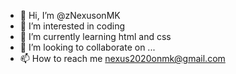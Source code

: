 - 👋 Hi, I’m @zNexusonMK
- 👀 I’m interested in coding
- 🌱 I’m currently learning html and css
- 💞️ I’m looking to collaborate on ...
- 📫 How to reach me nexus2020onmk@gmail.com

<!---
zNexusonMK/zNexusonMK is a ✨ special ✨ repository because its `README.md` (this file) appears on your GitHub profile.
You can click the Preview link to take a look at your changes.
--->
